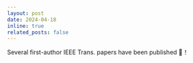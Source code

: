 ```yaml
---
layout: post
date: 2024-04-18 
inline: true
related_posts: false
---
```

Several first-author IEEE Trans. papers have been published :clap:！



